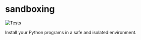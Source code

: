 # sandboxing

![Tests](https://github.com/julianolf/sandboxing/actions/workflows/ci.yml/badge.svg?event=push)

Install your Python programs in a safe and isolated environment.
